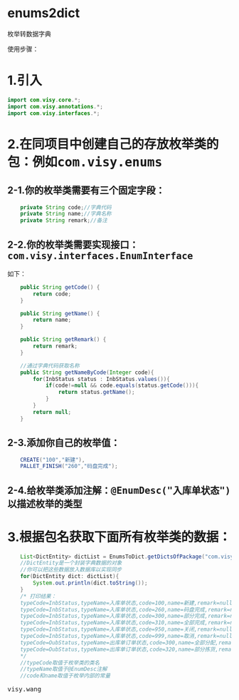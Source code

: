 # enums2dict
枚举转数据字典

使用步骤：
# 1.引入
```java
import com.visy.core.*;
import com.visy.annotations.*;
import com.visy.interfaces.*;
```
# 2.在同项目中创建自己的存放枚举类的包：例如<kbd>com.visy.enums</kbd>
## 2-1.你的枚举类需要有三个固定字段：
```java
    private String code;//字典代码
    private String name;//字典名称
    private String remark;//备注
```
## 2-2.你的枚举类需要实现接口：<kbd>com.visy.interfaces.EnumInterface</kbd>
如下：
```java
    public String getCode() {
        return code;
    }

    public String getName() {
        return name;
    }

    public String getRemark() {
        return remark;
    }

    //通过字典代码获取名称
    public String getNameByCode(Integer code){
        for(InbStatus status : InbStatus.values()){
            if(code!=null && code.equals(status.getCode())){
                return status.getName();
            }
        }
        return null;
    }
```
## 2-3.添加你自己的枚举值：
```java
    CREATE("100","新建"),
    PALLET_FINISH("260","码盘完成");
```
## 2-4.给枚举类添加注解：<kbd>@EnumDesc("入库单状态")</kbd>以描述枚举的类型

# 3.根据包名获取下面所有枚举类的数据：
```java
    List<DictEntity> dictList = EnumsToDict.getDictsOfPackage("com.visy.enums");
    //DictEntity是一个封装字典数据的对象
    //你可以把这些数据放入数据库以实现同步
    for(DictEntity dict: dictList){
        System.out.println(dict.toString());
    }
    /* 打印结果：
    typeCode=InbStatus,typeName=入库单状态,code=100,name=新建,remark=null
    typeCode=InbStatus,typeName=入库单状态,code=260,name=码盘完成,remark=null
    typeCode=InbStatus,typeName=入库单状态,code=300,name=部分完成,remark=null
    typeCode=InbStatus,typeName=入库单状态,code=310,name=全部完成,remark=null
    typeCode=InbStatus,typeName=入库单状态,code=950,name=关闭,remark=null
    typeCode=InbStatus,typeName=入库单状态,code=999,name=取消,remark=null
    typeCode=OubStatus,typeName=出库单订单状态,code=300,name=全部分配,remark=null
    typeCode=OubStatus,typeName=出库单订单状态,code=320,name=部分拣货,remark=null
    */
    //typeCode取值于枚举类的类名
    //typeName取值于@EnumDesc注解
    //code和name取值于枚举内部的常量
```
   
<kbd>visy.wang</kbd>
